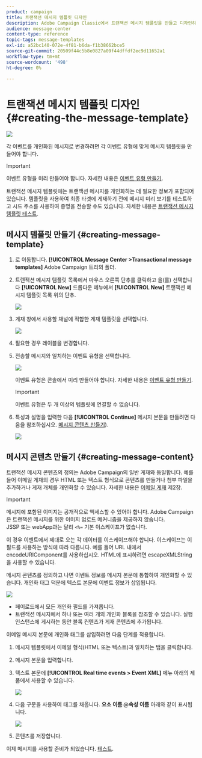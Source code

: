 ```yaml
---
product: campaign
title: 트랜잭션 메시지 템플릿 디자인
description: Adobe Campaign Classic에서 트랜잭션 메시지 템플릿을 만들고 디자인하는 방법을 알아봅니다.
audience: message-center
content-type: reference
topic-tags: message-templates
exl-id: a52bc140-072e-4f81-b6da-f1b38662bce5
source-git-commit: 20509f44c5b8e0827a09f44dffdf2ec9d11652a1
workflow-type: tm+mt
source-wordcount: '498'
ht-degree: 0%

---
```


# 트랜잭션 메시지 템플릿 디자인 {#creating-the-message-template}

![](../../assets/v7-only.svg)

각 이벤트를 개인화된 메시지로 변경하려면 각 이벤트 유형에 맞게 메시지 템플릿을 만들어야 합니다.

>[!IMPORTANT]
>
>이벤트 유형을 미리 만들어야 합니다. 자세한 내용은 [이벤트 유형 만들기](../../message-center/using/creating-event-types.md).

트랜잭션 메시지 템플릿에는 트랜잭션 메시지를 개인화하는 데 필요한 정보가 포함되어 있습니다. 템플릿을 사용하여 최종 타겟에 게재하기 전에 메시지 미리 보기를 테스트하고 시드 주소를 사용하여 증명을 전송할 수도 있습니다. 자세한 내용은 [트랜잭션 메시지 템플릿 테스트](../../message-center/using/testing-message-templates.md).

## 메시지 템플릿 만들기 {#creating-message-template}

1. 로 이동합니다. **[!UICONTROL Message Center >Transactional message templates]** Adobe Campaign 트리의 폴더.

1. 트랜잭션 메시지 템플릿 목록에서 마우스 오른쪽 단추를 클릭하고 을(를) 선택합니다 **[!UICONTROL New]** 드롭다운 메뉴에서 **[!UICONTROL New]** 트랜잭션 메시지 템플릿 목록 위의 단추.

   ![](assets/messagecenter_create_model_001.png)

1. 게재 창에서 사용할 채널에 적합한 게재 템플릿을 선택합니다.

   ![](assets/messagecenter_create_model_002.png)

1. 필요한 경우 레이블을 변경합니다.

1. 전송할 메시지와 일치하는 이벤트 유형을 선택합니다.

   ![](assets/messagecenter_create_model_003.png)

   이벤트 유형은 콘솔에서 미리 만들어야 합니다. 자세한 내용은 [이벤트 유형 만들기](../../message-center/using/creating-event-types.md).

   >[!IMPORTANT]
   >
   >이벤트 유형은 두 개 이상의 템플릿에 연결할 수 없습니다.

1. 특성과 설명을 입력한 다음 **[!UICONTROL Continue]** 메시지 본문을 만들려면 다음을 참조하십시오. [메시지 콘텐츠 만들기](#creating-message-content)).

   ![](assets/messagecenter_create_model_004.png)

## 메시지 콘텐츠 만들기 {#creating-message-content}

트랜잭션 메시지 콘텐츠의 정의는 Adobe Campaign의 일반 게재와 동일합니다. 예를 들어 이메일 게재의 경우 HTML 또는 텍스트 형식으로 콘텐츠를 만들거나 첨부 파일을 추가하거나 게재 개체를 개인화할 수 있습니다. 자세한 내용은 [이메일 게재](../../delivery/using/about-email-channel.md) 제2장.

>[!IMPORTANT]
>
>메시지에 포함된 이미지는 공개적으로 액세스할 수 있어야 합니다. Adobe Campaign은 트랜잭션 메시지를 위한 이미지 업로드 메커니즘을 제공하지 않습니다.\
>JSSP 또는 webApp과는 달리 `<%=` 기본 이스케이프가 없습니다.
>
>이 경우 이벤트에서 제대로 오는 각 데이터를 이스케이프해야 합니다. 이스케이프는 이 필드를 사용하는 방식에 따라 다릅니다. 예를 들어 URL 내에서 encodeURIComponent를 사용하십시오. HTML에 표시하려면 escapeXMLString을 사용할 수 있습니다.

메시지 콘텐츠를 정의하고 나면 이벤트 정보를 메시지 본문에 통합하여 개인화할 수 있습니다. 개인화 태그 덕분에 텍스트 본문에 이벤트 정보가 삽입됩니다.

![](assets/messagecenter_create_content_001.png)

* 페이로드에서 모든 개인화 필드를 가져옵니다.
* 트랜잭션 메시지에서 하나 또는 여러 개의 개인화 블록을 참조할 수 있습니다. 실행 인스턴스에 게시하는 동안 블록 컨텐츠가 게재 콘텐츠에 추가됩니다.

이메일 메시지 본문에 개인화 태그를 삽입하려면 다음 단계를 적용합니다.

1. 메시지 템플릿에서 이메일 형식(HTML 또는 텍스트)과 일치하는 탭을 클릭합니다.

1. 메시지 본문을 입력합니다.

1. 텍스트 본문에 **[!UICONTROL Real time events > Event XML]** 메뉴 아래의 제품에서 사용할 수 있습니다.

   ![](assets/messagecenter_create_custo_002.png)

1. 다음 구문을 사용하여 태그를 채웁니다. **요소 이름**.@**속성 이름** 아래와 같이 표시됩니다.

   ![](assets/messagecenter_create_custo_003.png)

1. 콘텐츠를 저장합니다.

이제 메시지를 사용할 준비가 되었습니다. [테스트](../../message-center/using/testing-message-templates.md).
